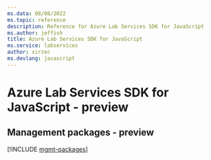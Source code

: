 ```yaml
---
ms.data: 08/08/2022
ms.topic: reference
description: Reference for Azure Lab Services SDK for JavaScript
ms.author: jeffish
title: Azure Lab Services SDK for JavaScript
ms.service: labservices
author: xirzec
ms.devlang: javascript
---
```

# Azure Lab Services SDK for JavaScript - preview

## Management packages - preview
[!INCLUDE [mgmt-packages](lab-services-mgmt-index.md)]